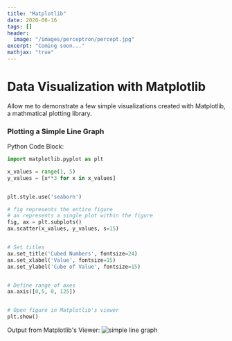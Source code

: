 ```yaml
---
title: "Matplotlib"
date: 2020-08-16
tags: []
header:
  image: "/images/perceptron/percept.jpg"
excerpt: "Coming soon..."
mathjax: "true"
---
```


# Data Visualization with Matplotlib

Allow me to demonstrate a few simple visualizations created with Matplotlib,
a mathmatical plotting library. 

### Plotting a Simple Line Graph

Python Code Block:
```python
import matplotlib.pyplot as plt

x_values = range(1, 5)
y_values = [x**3 for x in x_values]


plt.style.use('seaborn')

# fig represents the entire figure
# ax represents a single plot within the figure
fig, ax = plt.subplots()
ax.scatter(x_values, y_values, s=15)


# Set titles
ax.set_title('Cubed Numbers', fontsize=24)
ax.set_xlabel('Value', fontsize=15)
ax.set_ylabel('Cube of Value', fontsize=15)


# Define range of axes
ax.axis([0,5, 0, 125])


# Open figure in Matplotlib's viewer
plt.show()
```

Output from Matplotlib's Viewer:
<img src="{{ site.url }}{{ site.baseurl }}/images/2020-09-27-matplotlib/cubes.png" alt="simple line graph">

